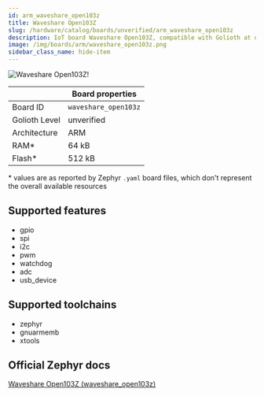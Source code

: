 ```yaml
---
id: arm_waveshare_open103z
title: Waveshare Open103Z
slug: /hardware/catalog/boards/unverified/arm_waveshare_open103z
description: IoT board Waveshare Open103Z, compatible with Golioth at unverified level.
image: /img/boards/arm/waveshare_open103z.png
sidebar_class_name: hide-item
---
```


[//]: # (This is an auto-generated file, do not edit! Changes to it will be lost upon re-generation)

![Waveshare Open103Z!](/img/boards/arm/waveshare_open103z.png "Waveshare Open103Z")

|                | Board properties     |
| -------------  | -------------------- |
| Board ID       | `waveshare_open103z` |
| Golioth Level  | unverified       |
| Architecture   | ARM |
| RAM*           | 64 kB |
| Flash*         | 512 kB |

\* values are as reported by Zephyr `.yaml` board files, which don't represent the overall available resources



## Supported features

* gpio
* spi
* i2c
* pwm
* watchdog
* adc
* usb_device

## Supported toolchains

* zephyr
* gnuarmemb
* xtools

## Official Zephyr docs

[Waveshare Open103Z (waveshare_open103z)](https://docs.zephyrproject.org/latest/boards/arm/waveshare_open103z/doc/index.html)
